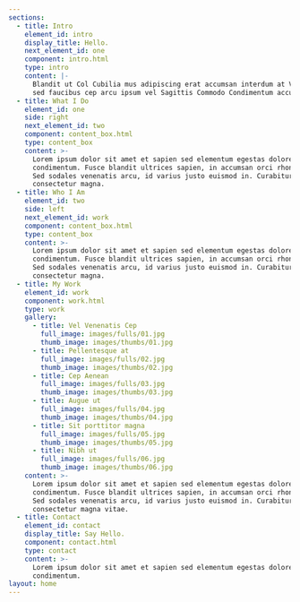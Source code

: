 ```yaml
---
sections:
  - title: Intro
    element_id: intro
    display_title: Hello.
    next_element_id: one
    component: intro.html
    type: intro
    content: |-
      Blandit ut Col Cubilia mus adipiscing erat accumsan interdum at Vestibulum
      sed faucibus cep arcu ipsum vel Sagittis Commodo Condimentum accumsan.
  - title: What I Do
    element_id: one
    side: right
    next_element_id: two
    component: content_box.html
    type: content_box
    content: >-
      Lorem ipsum dolor sit amet et sapien sed elementum egestas dolore
      condimentum. Fusce blandit ultrices sapien, in accumsan orci rhoncus eu.
      Sed sodales venenatis arcu, id varius justo euismod in. Curabitur egestas
      consectetur magna.
  - title: Who I Am
    element_id: two
    side: left
    next_element_id: work
    component: content_box.html
    type: content_box
    content: >-
      Lorem ipsum dolor sit amet et sapien sed elementum egestas dolore
      condimentum. Fusce blandit ultrices sapien, in accumsan orci rhoncus eu.
      Sed sodales venenatis arcu, id varius justo euismod in. Curabitur egestas
      consectetur magna.
  - title: My Work
    element_id: work
    component: work.html
    type: work
    gallery:
      - title: Vel Venenatis Cep
        full_image: images/fulls/01.jpg
        thumb_image: images/thumbs/01.jpg
      - title: Pellentesque at
        full_image: images/fulls/02.jpg
        thumb_image: images/thumbs/02.jpg
      - title: Cep Aenean
        full_image: images/fulls/03.jpg
        thumb_image: images/thumbs/03.jpg
      - title: Augue ut
        full_image: images/fulls/04.jpg
        thumb_image: images/thumbs/04.jpg
      - title: Sit porttitor magna
        full_image: images/fulls/05.jpg
        thumb_image: images/thumbs/05.jpg
      - title: Nibh ut
        full_image: images/fulls/06.jpg
        thumb_image: images/thumbs/06.jpg
    content: >-
      Lorem ipsum dolor sit amet et sapien sed elementum egestas dolore
      condimentum. Fusce blandit ultrices sapien, in accumsan orci rhoncus eu.
      Sed sodales venenatis arcu, id varius justo euismod in. Curabitur egestas
      consectetur magna vitae.
  - title: Contact
    element_id: contact
    display_title: Say Hello.
    component: contact.html
    type: contact
    content: >-
      Lorem ipsum dolor sit amet et sapien sed elementum egestas dolore
      condimentum.
layout: home
---
```

